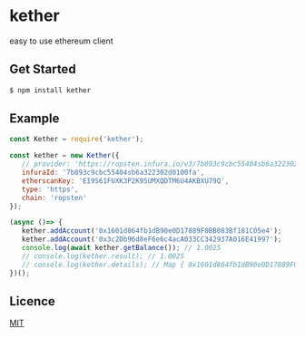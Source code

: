 # kether
easy to use ethereum client

## Get Started
```bash
$ npm install kether
```

## Example
```javascript
const Kether = require('kether');

const kether = new Kether({
   // provider: 'https://ropsten.infura.io/v3/7b893c9cbc55404sb6a322302d0100fa',
   infuraId: '7b893c9cbc55404sb6a322302d0100fa',
   etherscanKey: 'EI9S61FUXK3P2K95UMXQDTM6U4AKBXU79Q',
   type: 'https',
   chain: 'ropsten'
});

(async ()=> {
   kether.addAccount('0x1601d864fb1dB90e0D17889F0BB083Bf181C05e4');
   kether.addAccount('0x3c2Db96d8eF6e6c4acA033CC342937A016E41997');
   console.log(await kether.getBalance()); // 1.0025
   // console.log(kether.result); // 1.0025
   // console.log(kether.details); // Map { 0x1601d864fb1dB90e0D17889F0BB083Bf181C05e4 => '0.5513', ... }
})();

```
## Licence
[MIT](https://github.com/crispy43/kether/blob/master/LICENSE)
